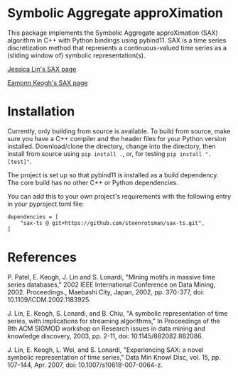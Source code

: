 # Symbolic Aggregate approXimation #

This package implements the Symbolic Aggregate approXimation (SAX) algorithm in C++ with Python bindings using pybind11. SAX is a time series discretization method that represents a continuous-valued time series as a (sliding window of) symbolic representation(s). 

[Jessica Lin's SAX page](http://cs.gmu.edu/~jessica/sax.htm)

[Eamonn Keogh's SAX page](http://www.cs.ucr.edu/~eamonn/SAX.htm)

# Installation
Currently, only building from source is available. To build from source, make sure you have a C++ compiler and the header files for your Python version installed.
Download/clone the directory, change into the directory, then install from source using `pip install .`, or, for testing `pip install ".[test]"`.

The project is set up so that pybind11 is installed as a build dependency. The core build has no other C++ or Python dependencies.

You can add this to your own project's requirements with the following entry in your pyproject.toml file:
```
dependencies = [
    "sax-ts @ git+https://github.com/steenrotsman/sax-ts.git",
]
```
# References

P. Patel, E. Keogh, J. Lin and S. Lonardi, "Mining motifs in massive time series databases," 2002 IEEE International Conference on Data Mining, 2002. Proceedings., Maebashi City, Japan, 2002, pp. 370-377, doi: 10.1109/ICDM.2002.1183925.

J. Lin, E. Keogh, S. Lonardi, and B. Chiu, "A symbolic representation of time series, with implications for streaming algorithms," In Proceedings of the 8th ACM SIGMOD workshop on Research issues in data mining and knowledge discovery, 2003, pp. 2-11, doi: 10.1145/882082.882086.

J. Lin, E. Keogh, L. Wei, and S. Lonardi, "Experiencing SAX: a novel symbolic representation of time series," Data Min Knowl Disc, vol. 15, pp. 107–144, Apr. 2007, doi: 10.1007/s10618-007-0064-z.